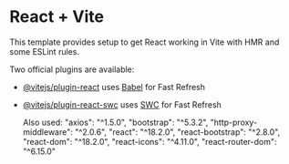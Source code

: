 # React + Vite

This template provides setup to get React working in Vite with HMR and some ESLint rules.

Two official plugins are available:

- [@vitejs/plugin-react](https://github.com/vitejs/vite-plugin-react/blob/main/packages/plugin-react/README.md) uses [Babel](https://babeljs.io/) for Fast Refresh
- [@vitejs/plugin-react-swc](https://github.com/vitejs/vite-plugin-react-swc) uses [SWC](https://swc.rs/) for Fast Refresh

  Also used:
    "axios": "^1.5.0",
    "bootstrap": "^5.3.2",
    "http-proxy-middleware": "^2.0.6",
    "react": "^18.2.0",
    "react-bootstrap": "^2.8.0",
    "react-dom": "^18.2.0",
    "react-icons": "^4.11.0",
    "react-router-dom": "^6.15.0"
